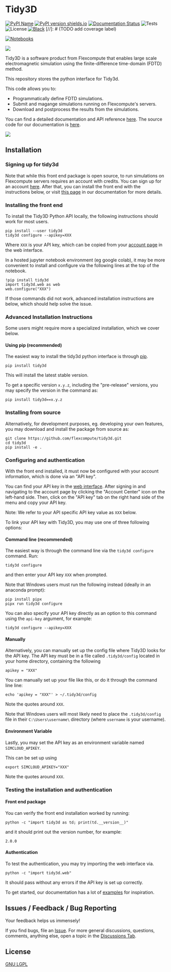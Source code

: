 # Tidy3D
[![PyPI
Name](https://img.shields.io/badge/pypi-tidy3d-blue?style=for-the-badge)](https://pypi.python.org/pypi/tidy3d)
[![PyPI version shields.io](https://img.shields.io/pypi/v/tidy3d.svg?style=for-the-badge)](https://pypi.python.org/pypi/tidy3d/)
[![Documentation Status](https://readthedocs.com/projects/flexcompute-tidy3ddocumentation/badge/?version=latest&style=for-the-badge)](https://flexcompute-tidy3ddocumentation.readthedocs-hosted.com/?badge=latest)
![Tests](https://img.shields.io/github/actions/workflow/status/flexcompute/tidy3d/run_tests.yml?style=for-the-badge)
![License](https://img.shields.io/github/license/flexcompute/tidy3d?style=for-the-badge)
[![Black](https://img.shields.io/badge/code%20style-black-000000.svg?style=for-the-badge)](https://github.com/psf/black)
[//]: # (TODO add coverage label)

[![Notebooks](https://img.shields.io/badge/Demo-Live%20notebooks-8A2BE2?style=for-the-badge)](https://mybinder.org/v2/gh/flexcompute-readthedocs/tidy3d-docs/readthedocs?labpath=docs%2Fsource%2Fnotebooks)

![](https://raw.githubusercontent.com/flexcompute/tidy3d/main/img/Tidy3D-logo.svg)

Tidy3D is a software product from Flexcompute that enables large scale electromagnetic simulation using the finite-difference time-domain (FDTD) method.

This repository stores the python interface for Tidy3d.

This code allows you to:
* Programmatically define FDTD simulations.
* Submit and magange simulations running on Flexcompute's servers.
* Download and postprocess the results from the simulations.

You can find a detailed documentation and API reference [here](https://docs.flexcompute.com/projects/tidy3d/en/stable/).
The source code for our documentation is [here](https://github.com/flexcompute-readthedocs/tidy3d-docs).

![](https://raw.githubusercontent.com/flexcompute/tidy3d/main/img/snippet.png)

## Installation

### Signing up for tidy3d

Note that while this front end package is open source, to run simulations on Flexcompute servers requires an account with credits.
You can sign up for an account [here](https://tidy3d.simulation.cloud/signup).
After that, you can install the front end with the instructions below, or visit [this page](https://docs.flexcompute.com/projects/tidy3d/en/stable/install.html) in our documentation for more details.

### Installing the front end 

To install the Tidy3D Python API locally, the following instructions should work for most users.

```
pip install --user tidy3d
tidy3d configure --apikey=XXX
```

Where `XXX` is your API key, which can be copied from your [account page](https://tidy3d.simulation.cloud/account) in the web interface.

In a hosted jupyter notebook environment (eg google colab), it may be more convenient to install and configure via the following lines at the top of the notebook.

```
!pip install tidy3d
import tidy3d.web as web
web.configure("XXX")
```

If those commands did not work, advanced installation instructions are below, which should help solve the issue.

### Advanced Installation Instructions

Some users might require more a specialized installation, which we cover below.

#### Using pip (recommended)

The easiest way to install the tidy3d python interface is through [pip](https://pypi.org/project/tidy3d/).

```
pip install tidy3d
```

This will install the latest stable version.

To get a specific version `x.y.z`, including the "pre-release" versions, you may specify the version in the command as:

```
pip install tidy3d==x.y.z
```

### Installing from source

Alternatively, for development purposes, eg. developing your own features, you may download and install the package from source as:

```
git clone https://github.com/flexcompute/tidy3d.git
cd tidy3d
pip install -e .
```

### Configuring and authentication

With the front end installed, it must now be configured with your account information, which is done via an "API key".

You can find your API key in the [web interface](http://tidy3d.simulation.cloud). After signing in and navigating to the account page by clicking the "Account Center" icon on the left-hand side. Then, click on the "API key" tab on the right hand side of the menu and copy your API key.

Note: We refer to your API specific API key value as `XXX` below.

To link your API key with Tidy3D, you may use one of three following options:

#### Command line (recommended)

The easiest way is through the command line via the `tidy3d configure` command. Run:

```
tidy3d configure
```

and then enter your API key `XXX` when prompted.

Note that Windows users must run the following instead (ideally in an anaconda prompt):

```
pip install pipx
pipx run tidy3d configure
```

You can also specify your API key directly as an option to this command using the `api-key` argument, for example:

```
tidy3d configure --apikey=XXX
```

#### Manually

Alternatively, you can manually set up the config file where Tidy3D looks for the API key. The API key must be in a file called `.tidy3d/config` located in your home directory, containing the following

```
apikey = "XXX"
```

You can manually set up your file like this, or do it through the command line line:

``echo 'apikey = "XXX"' > ~/.tidy3d/config``

Note the quotes around `XXX`.

Note that Windows users will most likely need to place the `.tidy3d/config` file in their `C:\Users\username\` directory (where `username` is your username).

#### Environment Variable

Lastly, you may set the API key as an environment variable named `SIMCLOUD_APIKEY`.

This can be set up using

``export SIMCLOUD_APIKEY="XXX"``

Note the quotes around `XXX`.

### Testing the installation and authentication

#### Front end package

You can verify the front end installation worked by running:

```
python -c "import tidy3d as td; print(td.__version__)"
```

and it should print out the version number, for example:

```
2.0.0
```

#### Authentication

To test the authentication, you may try importing the web interface via.

```
python -c "import tidy3d.web"
```

It should pass without any errors if the API key is set up correctly.

To get started, our documentation has a lot of [examples](https://docs.flexcompute.com/projects/tidy3d/en/latest/examples.html) for inspiration.

## Issues / Feedback / Bug Reporting

Your feedback helps us immensely!

If you find bugs, file an [Issue](https://github.com/flexcompute/tidy3d/issues).
For more general discussions, questions, comments, anything else, open a topic in the [Discussions Tab](https://github.com/flexcompute/tidy3d/discussions).

## License

[GNU LGPL](https://github.com/flexcompute/tidy3d/blob/main/LICENSE)
